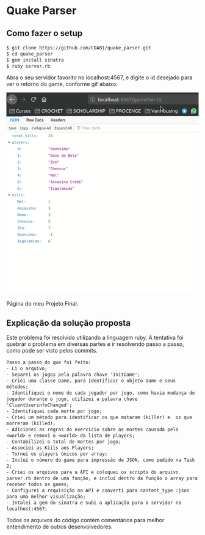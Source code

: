 # Quake Parser

## Como fazer o setup

``` 
$ git clone https://github.com/COAB1/quake_parser.git
$ cd quake_parser
$ gem install sinatra
$ ruby server.rb
```
Abra o seu servidor favorito no localhost:4567, e digite o id desejado para ver o retorno do game, conforme gif abaixo:

![quake_parser](https://github.com/COAB1/quake_parser/blob/master/quake_parser.gif)

Página do meu Projeto Final.

## Explicação da solução proposta

Este problema foi resolvido utilizando a linguagem ruby. A tentativa foi quebrar o problema em diversas partes e ir resolvendo passo a passo, como pode ser visto pelos commits.

	Passo a passo do que foi feito:
	- Li o arquivo;
	- Separei os jogos pela palavra chave 'InitGame';
	- Criei uma classe Game, para identificar o objeto Game e seus métodos;
	- Identifiquei o nome de cada jogador por jogo, como havia mudança de jogador durante o jogo, utilizei a palavra chave 'ClientUserinfoChanged';
	- Identifiquei cada morte por jogo;
	- Criei um método para identificar os que mataram (killer) e  os que morreram (killed);
	- Adicionei as regras do exercício sobre as mortes causada pelo <world> e removi o <world> da lista de players;
	- Contabilizei o total de mortes por jogo;
	- Associei as Kiils aos Players;
	- Tornei os players únicos por array;
	- Incluí o número do game para impressão de JSON, como pedido na Task 2;
	- Criei os arquivos para a API e coloquei os scripts do arquivo parser.rb dentro de uma função, e incluí dentro da função o array para receber todos os games;
	- Configurei a requisição na API e converti para cantent_type :json para uma melhor visualização;
	- Intalei a gem do sinatra e subi a aplicação para o servidor no localhost:4567;

Todos os arquivos do código contém comentários para melhor entendimento de outros desenvolvedores.